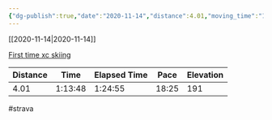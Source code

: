 ```yaml
---
{"dg-publish":true,"date":"2020-11-14","distance":4.01,"moving_time":"1:13:48","elapsed_time":"1:24:55","pace":"18:25","total_elevation_gain":191,"url":"https://www.strava.com/activities/4338125978","permalink":"/01-personal/strava/2020-11-14-first-time-xc-skiing/","dgPassFrontmatter":true}
---
```



[[2020-11-14\|2020-11-14]]

[First time xc skiing](https://www.strava.com/activities/4338125978)

| Distance | Time    | Elapsed Time | Pace  | Elevation |
| -------- | ------- | ------------ | ----- | --------- |
| 4.01     | 1:13:48 | 1:24:55      | 18:25 | 191       |




#strava
